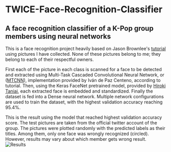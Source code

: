 # TWICE-Face-Recognition-Classifier
## A face recognition classifier of a K-Pop group members using neural networks

This is a face recognition project heavily based on Jason Brownlee's [tutorial](https://machinelearningmastery.com/how-to-develop-a-face-recognition-system-using-facenet-in-keras-and-an-svm-classifier/) using pictures I have collected. None of these pictures belong to me; they belong to each of their respectful owners. 

First each of the picture in each class is scanned for a face to be detected and extracted using Multi-Task Cascaded Convolutional Neural Network, or ([MTCNN](https://github.com/ipazc/mtcnn)), implementation provided by Iván de Paz Centeno, according to tutorial. Then, using the Keras FaceNet pretrained model, provided by [Hiroki Taniai](https://github.com/nyoki-mtl/keras-facenet), each extracted face is embedded and standardized. Finally the dataset is fed into a Dense neural network. Multiple network configurations are used to train the dataset, with the highest validation accuracy reaching 95.4%.


This is the result using the model that reached highest validation accuracy score. The test pictures are taken from the official twitter account of the group. The pictures were plotted randomly with the predicted labels as their titles. Among them, only one face was wrongly recognized (circled). However, results may vary about which member gets wrong result.
![Results](https://user-images.githubusercontent.com/58354284/144177606-203f9ebb-c9ee-4345-a42e-0ac96071f35a.png)
